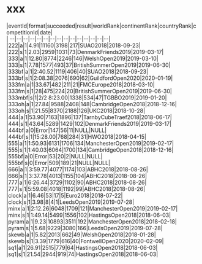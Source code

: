 # xxx


|eventId|format|succeeded|result|worldRank|continentRank|countryRank|competitionId|date|  
|	--|--|--|--|--|--|--|--|--|--|--|--|--|--|--|  
|222|a|1|4.91|11160|3198|217|SUAO2018|2018-09-23|  
|222|s|1|2.03|2959|1031|73|DenmarkFriends2019|2019-03-17|  
|333|a|1|12.80|8774|2246|146|WelshOpen2019|2019-03-10|  
|333|s|1|7.78|1577|493|37|BritishSummerOpen2019|2019-06-30|  
|333bf|a|1|2:40.52|1119|406|40|SUAO2018|2018-09-23|  
|333bf|s|1|2:08.38|2076|690|62|GuildfordOpen2020|2020-01-19|  
|333fm|a|1|33.67|482|211|21|FMCEurope2018|2018-03-10|  
|333fm|s|1|28|475|224|20|BritishSummerOpen2019|2019-06-30|  
|333mbf|s|1|2/2 8:23.00|1338|534|47|TGBBO2019|2019-01-20|  
|333oh|a|1|27.84|9588|2408|148|CambridgeOpen2018|2018-12-16|  
|333oh|s|1|21.55|8370|2188|126|UKC2018|2018-10-28|  
|444|a|1|53.90|7163|1896|137|TarnbyCubeTraef2018|2018-06-17|  
|444|s|1|43.64|5289|1429|102|DenmarkFriends2019|2019-03-17|  
|444bf|a|0|Error|147|56|11|NULL|NULL|  
|444bf|s|1|15:28.00|768|284|31|HWO2018|2018-04-15|  
|555|a|1|1:50.93|6131|1706|134|ManchesterOpen2019|2019-02-17|  
|555|s|1|1:40.03|6064|1700|134|CambridgeOpen2018|2018-12-16|  
|555bf|a|0|Error|53|20|2|NULL|NULL|  
|555bf|s|0|Error|509|189|21|NULL|NULL|  
|666|a|1|3:59.77|4077|1174|103|ABHC2018|2018-08-26|  
|666|s|1|3:37.78|4013|1155|104|ABHC2018|2018-08-26|  
|777|a|1|6:26.44|3729|1102|90|ABHC2018|2018-08-26|  
|777|s|1|5:59.08|4018|1192|99|ABHC2018|2018-08-26|  
|clock|a|1|6.46|53|17|5|Euro2018|2018-07-22|  
|clock|s|1|3.98|8|4|1|LeedsOpen2019|2019-07-28|  
|minx|a|1|2:12.26|6048|1709|121|ManchesterOpen2019|2019-02-17|  
|minx|s|1|1:49.14|5499|1556|102|HastingsOpen2018|2018-06-03|  
|pyram|a|1|9.23|10893|3511|192|ManchesterOpen2018|2018-02-18|  
|pyram|s|1|5.68|9229|3080|166|LeedsOpen2019|2019-07-28|  
|skewb|a|1|5.82|2013|662|49|WelshOpen2018|2018-01-28|  
|skewb|s|1|3.39|1779|616|40|FontwellOpen2020|2020-02-09|  
|sq1|a|1|26.91|2515|779|64|HastingsOpen2018|2018-06-03|  
|sq1|s|1|21.54|2944|919|74|HastingsOpen2018|2018-06-03|  
